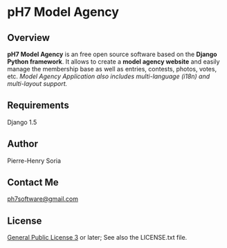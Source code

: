 # pH7 Model Agency


## Overview

**pH7 Model Agency** is an free open source software based on the **Django Python framework**.
It allows to create a **model agency website** and easily manage the membership base as well as entries, contests, photos, votes, etc.
*Model Agency Application also includes multi-language (i18n) and multi-layout support.*


## Requirements
  
Django 1.5
  
  
## Author

Pierre-Henry Soria


## Contact Me

ph7software@gmail.com


## License

[General Public License 3](http://www.gnu.org/licenses/gpl.html) or later; See also the LICENSE.txt file.
